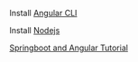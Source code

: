 Install [Angular CLI](https://www.npmjs.com/package/@angular/cli)

Install [Nodejs](https://nodejs.org/en)

[Springboot and Angular Tutorial](https://www.youtube.com/watch?v=Gx4iBLKLVHk&t=3828s)
